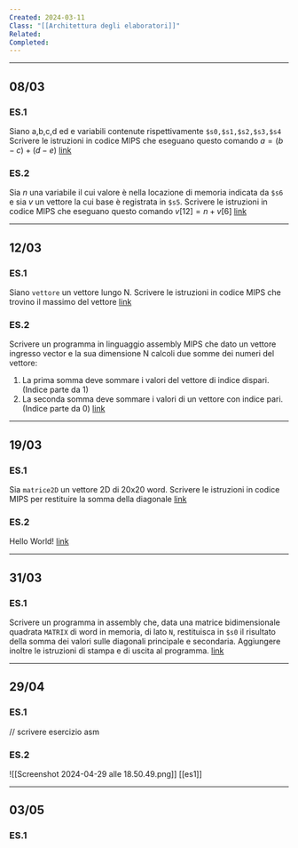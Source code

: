 ```yaml
---
Created: 2024-03-11
Class: "[[Architettura degli elaboratori]]"
Related: 
Completed:
---
```

---
## 08/03
### ES.1
Siano a,b,c,d ed e variabili contenute rispettivamente `$s0,$s1,$s2,$s3,$s4`
Scrivere le istruzioni in codice MIPS che eseguano questo comando $a=(b-c)+(d-e)$
[link](file:////Users/fla/Documents/uni/AE/mips1.asm)

### ES.2
Sia $n$ una variabile il cui valore è nella locazione di memoria indicata da `$s6` e sia $v$ un vettore la cui base è registrata in `$s5`. Scrivere le istruzioni in codice MIPS che eseguano questo comando $v[12] = n + v[6]$
[link](file:////Users/fla/Documents/uni/AE/mips2.asm)

---
## 12/03
### ES.1
Siano `vettore` un vettore lungo N. Scrivere le istruzioni in codice MIPS che trovino il massimo del vettore
[link](file:////Users/fla/Documents/uni/AE/mips3.asm)

### ES.2
Scrivere un programma in linguaggio assembly MIPS che dato un vettore ingresso vector e la sua dimensione N calcoli due somme dei numeri del vettore:
1. La prima somma deve sommare i valori del vettore di indice dispari. (Indice parte da 1)
2. La seconda somma deve sommare i valori di un vettore con indice pari. (Indice parte da 0)
[link](file:////Users/fla/Documents/uni/AE/mips4.asm)

---
## 19/03
### ES.1
Sia `matrice2D` un vettore 2D di 20x20 word. Scrivere le istruzioni in codice MIPS per restituire la somma della diagonale
[link](file:////Users/fla/Documents/uni/AE/mips6.asm)

### ES.2
Hello World!
[link](file:////Users/fla/Documents/uni/AE/mips7.asm)

---
## 31/03
### ES.1
Scrivere un programma in assembly che, data una matrice bidimensionale quadrata `MATRIX` di word in memoria, di lato `N`, restituisca in `$s0` il risultato della somma dei valori sulle diagonali principale e secondaria. Aggiungere inoltre le istruzioni di stampa e di uscita al programma.
[link](file:////Users/fla/Documents/uni/AE/mips8.asm)

---
## 29/04
### ES.1
// scrivere esercizio asm

### ES.2
![[Screenshot 2024-04-29 alle 18.50.49.png]]
[[es1]]

---
## 03/05
### ES.1
